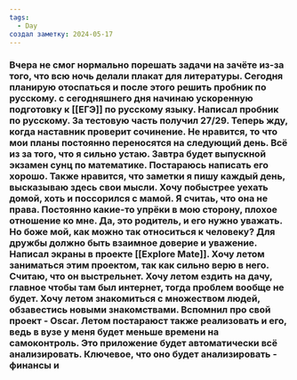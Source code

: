 ```yaml
---
tags:
  - Day
создал заметку: 2024-05-17
---
```

### Вчера не смог нормально порешать задачи на зачёте из-за того, что всю ночь делали плакат для литературы. Сегодня планирую отоспаться и после этого решить пробник по русскому. с сегодняшнего дня начинаю ускоренную подготовку к [[ЕГЭ]] по русскому языку. Написал пробник по русскому. За тестовую часть получил 27/29. Теперь жду, когда наставник проверит сочинение. Не нравится, то что мои планы постоянно переносятся на следующий день. Всё из за того, что я сильно устаю. Завтра будет выпускной экзамен сунц по математике. Постараюсь написать его хорошо. Также нравится, что заметки я пишу каждый день, высказываю здесь свои мысли. Хочу побыстрее уехать домой, хоть и поссорился с мамой. Я считаь, что она не права. Постоянно какие-то упрёки в мою сторону, плохое отношение ко мне. Да, это родитель, и его нужно уважать. Но боже мой, как можно так относиться к человеку? Для дружбы должно быть взаимное доверие и уважение. Написал экраны в проекте [[Explore Mate]]. Хочу летом заниматься этим проектом, так как сильно верю в него. Считаю, что он выстрельнет. Хочу летом ездить на дачу, главное чтобы там был интернет, тогда проблем вообще не будет. Хочу летом знакомиться с множеством людей, обзавестись новыми знакомствами. Вспомнил про свой проект - Oscar. Летом постараюст также реализовать и его, ведь в вузе у меня будет меньше времени на самоконтроль. Это приложение будет автоматически всё анализировать. Ключевое, что оно будет анализировать - финансы и 